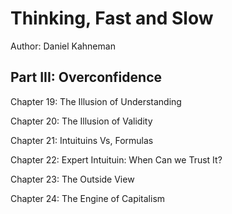 # Thinking, Fast and Slow
Author: Daniel Kahneman


## Part III: Overconfidence

Chapter 19: The Illusion of Understanding

Chapter 20: The Illusion of Validity

Chapter 21: Intuituins Vs, Formulas

Chapter 22: Expert Intuituin: When Can we Trust It?

Chapter 23: The Outside View

Chapter 24: The Engine of Capitalism
